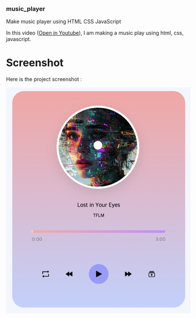 ### music_player
Make music player using HTML CSS JavaScript

In this video ([Open in Youtube](https://www.youtube.com/watch?v=MOWEGEpHfMg)),  I am making a music play using html, css, javascript.

# Screenshot
Here is the project screenshot :

![screenshot](screenshot.png)